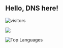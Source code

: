 ## Hello, DNS here!

![visitors](https://visitor-badge.laobi.icu/badge?page_id=thatdns.readme)

<picture>
  <source
    srcset="https://github-readme-stats-tan-two-25.vercel.app/api?username=thatdns&show_icons=true&count_private=true&hide=stars&theme=dark"
    media="(prefers-color-scheme: dark)"
  />
  <source
    srcset="https://github-readme-stats-tan-two-25.vercel.app/api?username=thatdns&show_icons=true&count_private=true&hide=stars"
    media="(prefers-color-scheme: light), (prefers-color-scheme: no-preference)"
  />
  <img src="https://github-readme-stats-tan-two-25.vercel.app/api?username=thatdns&show_icons=true" />
</picture>

![Top Languages](https://github-readme-stats-tan-two-25.vercel.app/api/top-langs/?username=thatdns&layout=compact)

<!--
**ThatDNS/ThatDNS** is a ✨ _special_ ✨ repository because its `README.md` (this file) appears on your GitHub profile.

Here are some ideas to get you started:

- 🔭 I’m currently working on ...
- 🌱 I’m currently learning ...
- 👯 I’m looking to collaborate on ...
- 🤔 I’m looking for help with ...
- 💬 Ask me about ...
- 📫 How to reach me: ...
- 😄 Pronouns: ...
- ⚡ Fun fact: ...
-->
